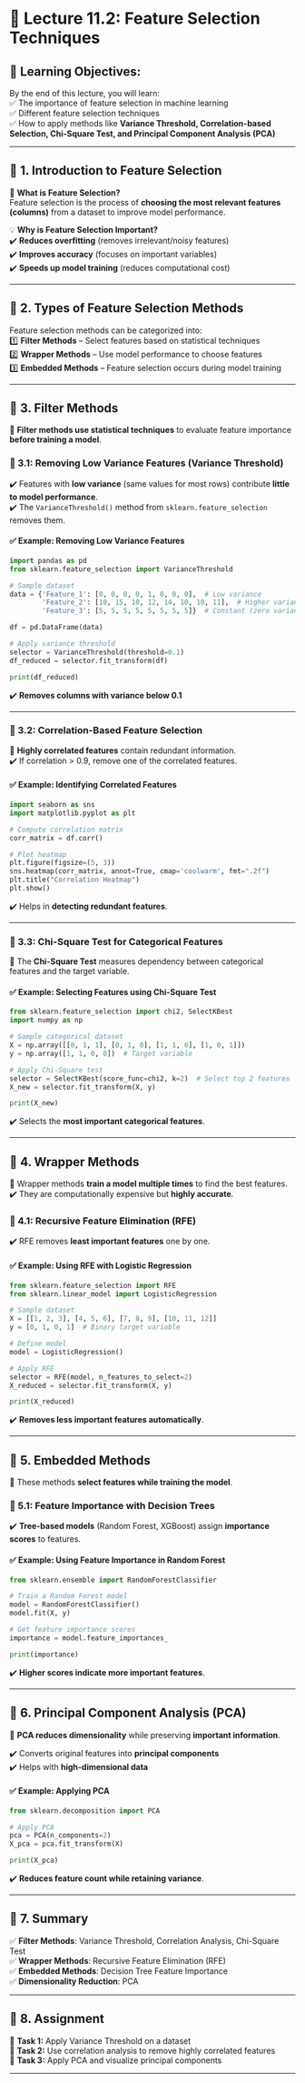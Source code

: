 # **📌 Lecture 11.2: Feature Selection Techniques**  

## **📢 Learning Objectives:**  
By the end of this lecture, you will learn:  
✅ The importance of feature selection in machine learning  
✅ Different feature selection techniques  
✅ How to apply methods like **Variance Threshold, Correlation-based Selection, Chi-Square Test, and Principal Component Analysis (PCA)**  

---

## **🔹 1. Introduction to Feature Selection**  

📌 **What is Feature Selection?**  
Feature selection is the process of **choosing the most relevant features (columns)** from a dataset to improve model performance.  

💡 **Why is Feature Selection Important?**  
✔️ **Reduces overfitting** (removes irrelevant/noisy features)  
✔️ **Improves accuracy** (focuses on important variables)  
✔️ **Speeds up model training** (reduces computational cost)  

---

## **🔹 2. Types of Feature Selection Methods**  

Feature selection methods can be categorized into:  
1️⃣ **Filter Methods** – Select features based on statistical techniques  
2️⃣ **Wrapper Methods** – Use model performance to choose features  
3️⃣ **Embedded Methods** – Feature selection occurs during model training  

---

## **🔹 3. Filter Methods**  
📌 **Filter methods use statistical techniques** to evaluate feature importance **before training a model**.  

### **🔹 3.1: Removing Low Variance Features (Variance Threshold)**  
✔️ Features with **low variance** (same values for most rows) contribute **little to model performance**.  
✔️ The `VarianceThreshold()` method from `sklearn.feature_selection` removes them.  

#### ✅ **Example: Removing Low Variance Features**
```python
import pandas as pd
from sklearn.feature_selection import VarianceThreshold

# Sample dataset
data = {'Feature_1': [0, 0, 0, 0, 1, 0, 0, 0],  # Low variance
        'Feature_2': [10, 15, 10, 12, 14, 10, 10, 11],  # Higher variance
        'Feature_3': [5, 5, 5, 5, 5, 5, 5, 5]}  # Constant (zero variance)

df = pd.DataFrame(data)

# Apply variance threshold
selector = VarianceThreshold(threshold=0.1)
df_reduced = selector.fit_transform(df)

print(df_reduced)
```
✔️ **Removes columns with variance below 0.1**  

---

### **🔹 3.2: Correlation-Based Feature Selection**  
📌 **Highly correlated features** contain redundant information.  
✔️ If correlation > 0.9, remove one of the correlated features.  

#### ✅ **Example: Identifying Correlated Features**
```python
import seaborn as sns
import matplotlib.pyplot as plt

# Compute correlation matrix
corr_matrix = df.corr()

# Plot heatmap
plt.figure(figsize=(5, 3))
sns.heatmap(corr_matrix, annot=True, cmap='coolwarm', fmt=".2f")
plt.title("Correlation Heatmap")
plt.show()
```
✔️ Helps in **detecting redundant features**.  

---

### **🔹 3.3: Chi-Square Test for Categorical Features**  
📌 The **Chi-Square Test** measures dependency between categorical features and the target variable.  

#### ✅ **Example: Selecting Features using Chi-Square Test**
```python
from sklearn.feature_selection import chi2, SelectKBest
import numpy as np

# Sample categorical dataset
X = np.array([[0, 1, 1], [0, 1, 0], [1, 1, 0], [1, 0, 1]])
y = np.array([1, 1, 0, 0])  # Target variable

# Apply Chi-Square test
selector = SelectKBest(score_func=chi2, k=2)  # Select top 2 features
X_new = selector.fit_transform(X, y)

print(X_new)
```
✔️ Selects the **most important categorical features**.  

---

## **🔹 4. Wrapper Methods**  
📌 Wrapper methods **train a model multiple times** to find the best features.  
✔️ They are computationally expensive but **highly accurate**.  

### **🔹 4.1: Recursive Feature Elimination (RFE)**  
✔️ RFE removes **least important features** one by one.  

#### ✅ **Example: Using RFE with Logistic Regression**
```python
from sklearn.feature_selection import RFE
from sklearn.linear_model import LogisticRegression

# Sample dataset
X = [[1, 2, 3], [4, 5, 6], [7, 8, 9], [10, 11, 12]]
y = [0, 1, 0, 1]  # Binary target variable

# Define model
model = LogisticRegression()

# Apply RFE
selector = RFE(model, n_features_to_select=2)
X_reduced = selector.fit_transform(X, y)

print(X_reduced)
```
✔️ **Removes less important features automatically**.  

---

## **🔹 5. Embedded Methods**  
📌 These methods **select features while training the model**.  

### **🔹 5.1: Feature Importance with Decision Trees**  
✔️ **Tree-based models** (Random Forest, XGBoost) assign **importance scores** to features.  

#### ✅ **Example: Using Feature Importance in Random Forest**
```python
from sklearn.ensemble import RandomForestClassifier

# Train a Random Forest model
model = RandomForestClassifier()
model.fit(X, y)

# Get feature importance scores
importance = model.feature_importances_

print(importance)
```
✔️ **Higher scores indicate more important features**.  

---

## **🔹 6. Principal Component Analysis (PCA)**  
📌 **PCA reduces dimensionality** while preserving **important information**.  

✔️ Converts original features into **principal components**  
✔️ Helps with **high-dimensional data**  

#### ✅ **Example: Applying PCA**
```python
from sklearn.decomposition import PCA

# Apply PCA
pca = PCA(n_components=2)
X_pca = pca.fit_transform(X)

print(X_pca)
```
✔️ **Reduces feature count while retaining variance**.  

---

## **🔹 7. Summary**  
✅ **Filter Methods**: Variance Threshold, Correlation Analysis, Chi-Square Test  
✅ **Wrapper Methods**: Recursive Feature Elimination (RFE)  
✅ **Embedded Methods**: Decision Tree Feature Importance  
✅ **Dimensionality Reduction**: PCA  

---

## **🔹 8. Assignment**  
📌 **Task 1:** Apply Variance Threshold on a dataset  
📌 **Task 2:** Use correlation analysis to remove highly correlated features  
📌 **Task 3:** Apply PCA and visualize principal components  

---
